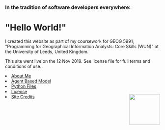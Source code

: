 
<h3>In the tradition of software developers everywhere:</h3>
<h1>"Hello World!"</h1>


<p>
I created this website as part of my coursework for GEOG 5991, "Programming for Geographical Information Analysts: Core Skills (WUN)" at the University of Leeds, United Kingdom.</p>
  
<p>This site went live on the 12 Nov 2019. See license file for full terms and conditions of use.

</p>

<li><a href="https://jlablacker.github.io/GEOG5991-Portfolio/About.html">About Me</a></li>

<li><a href="https://jlablacker.github.io/GEOG5991-Portfolio/Agent.html">Agent Based Model</a></li>

<li><a href="https://jlablacker.github.io/GEOG5991-Portfolio/PythonCodeFiles.html"> Python Files</a></li>

<li><a href="https://jlablacker.github.io/GEOG5991-Portfolio/LICENSE.md"> License
  
<li><a href="https://jlablacker.github.io/GEOG5991-Portfolio/Credits.md"> Site Credits

<img align="right" width="100" height="100" src="GEOG5991-Portfolio/clipartwiki.com-green-globe-clipart-1232937_resized.png/100/100">
